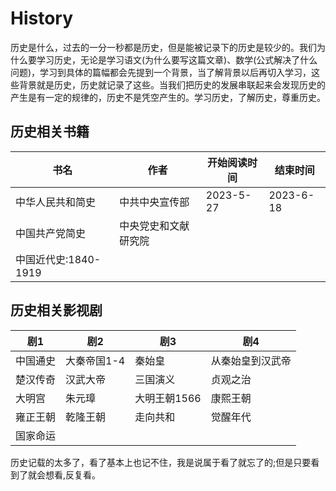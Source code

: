# History
历史是什么，过去的一分一秒都是历史，但是能被记录下的历史是较少的。我们为什么要学习历史，无论是学习语文(为什么要写这篇文章)、数学(公式解决了什么问题)，学习到具体的篇幅都会先提到一个背景，当了解背景以后再切入学习，这些背景就是历史，历史就记录了这些。当我们把历史的发展串联起来会发现历史的产生是有一定的规律的，历史不是凭空产生的。学习历史，了解历史，尊重历史。

## 历史相关书籍

 书名  | 作者  | 开始阅读时间  | 结束时间  
------------ | ------------- | ------------- | ------------- 
|  中华人民共和简史  | 中共中央宣传部  |  2023-5-27  |   2023-6-18
|  中国共产党简史 | 中央党史和文献研究院  |   |   
|	中国近代史:1840-1919|

 ## 历史相关影视剧
 剧1   | 剧2  | 剧3  | 剧4
------------ | ------------- | ------------- | ------------- 
中国通史|大秦帝国1-4|秦始皇|从秦始皇到汉武帝|
楚汉传奇|汉武大帝|三国演义|贞观之治|
大明宫|朱元璋|大明王朝1566|康熙王朝|
雍正王朝|乾隆王朝|走向共和|觉醒年代|
国家命运|

历史记载的太多了，看了基本上也记不住，我是说属于看了就忘了的;但是只要看到了就会想看,反复看。
